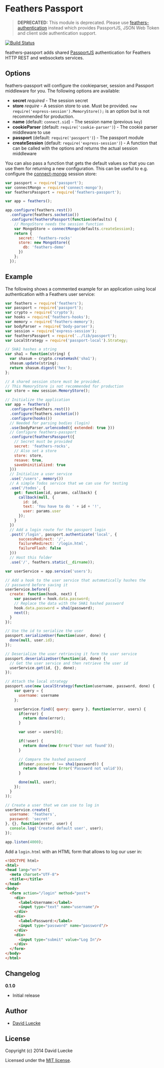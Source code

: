 # Feathers Passport

> __DEPRECATED:__ This module is deprecated. Please use [feathers-authentication](https://github.com/feathersjs/feathers-authentication/) instead which provides PassportJS, JSON Web Token and client side authentication support.

[![Build Status](https://travis-ci.org/feathersjs/feathers-passport.png?branch=master)](https://travis-ci.org/feathersjs/feathers-passport)

feathers-passport adds shared [PassportJS](http://passportjs.org/) authentication for Feathers HTTP REST and websockets services.

## Options

feathers-passport will configure the cookieparser, session and Passport middleware for you.
The following options are available:

- __secret__ *required* - The session secret
- __store__ *require* - A session store to use. Must be provided. `new require('express-session').MemoryStore();` is an option but is not recommended for production.
- __name__ (default: `connect.sid`) - The session name (previous `key`)
- __cookieParser__ (default: `require('cookie-parser')`) - The cookie parser middleware to use
- __passport__ (default: `require('passport')`) - The passport module
- __createSession__ (default: `require('express-session')`) - A function that can be called with the options and returns the actual session middleware

You can also pass a function that gets the default values so that you can use them for returning a new configuration. This can be useful to e.g. configure the [connect-mongo](https://github.com/kcbanner/connect-mongo) session store:

```js
var passport = require('passport');
var connectMongo = require('connect-mongo');
var feathersPassport = require('feathers-passport');

var app = feathers();

app.configure(feathers.rest())
  .configure(feathers.socketio())
  .configure(feathersPassport(function(defaults) {
    // MongoStore needs the session function
    var MongoStore = connectMongo(defaults.createSession);
    return {
      secret: 'feathers-rocks'
      store: new MongoStore({
        db: 'feathers-demo'
      })
    };
  });
```

## Example

The following shows a commented example for an application using local authentication with a Feathers user service:

```js
var feathers = require('feathers');
var passport = require('passport');
var crypto = require('crypto');
var hooks = require('feathers-hooks');
var memory = require('feathers-memory');
var bodyParser = require('body-parser');
var session = require('express-session');
var feathersPassport = require('../lib/passport');
var LocalStrategy = require('passport-local').Strategy;

// SHA1 hashes a string
var sha1 = function(string) {
  var shasum = crypto.createHash('sha1');
  shasum.update(string);
  return shasum.digest('hex');
};

// A shared session store must be provided.
// This MemoryStore is not recommended for production
var store = new session.MemoryStore();

// Initialize the application
var app = feathers()
  .configure(feathers.rest())
  .configure(feathers.socketio())
  .configure(hooks())
  // Needed for parsing bodies (login)
  .use(bodyParser.urlencoded({ extended: true }))
  // Configure feathers-passport
  .configure(feathersPassport({
    // Secret must be provided
    secret: 'feathers-rocks',
    // Also set a store
    store: store,
    resave: true,
    saveUninitialized: true
  }))
  // Initialize a user service
  .use('/users', memory())
  // A simple Todos service that we can use for testing
  .use('/todos', {
    get: function(id, params, callback) {
      callback(null, {
        id: id,
        text: 'You have to do ' + id + '!',
        user: params.user
      });
    }
  })
  // Add a login route for the passport login
  .post('/login', passport.authenticate('local', {
      successRedirect: '/',
      failureRedirect: '/login.html',
      failureFlash: false
  }))
  // Host this folder
  .use('/', feathers.static(__dirname));

var userService = app.service('users');

// Add a hook to the user service that automatically hashes the
// password before saving it
userService.before({
  create: function(hook, next) {
    var password = hook.data.password;
    // Replace the data with the SHA1 hashed password
    hook.data.password = sha1(password);
    next();
  }
});

// Use the id to serialize the user
passport.serializeUser(function(user, done) {
  done(null, user.id);
});

// Deserialize the user retrieving it form the user service
passport.deserializeUser(function(id, done) {
  // Get the user service and then retrieve the user id
  userService.get(id, {}, done);
});

// Attach the local strategy
passport.use(new LocalStrategy(function(username, password, done) {
    var query = {
      username: username
    };

    userService.find({ query: query }, function(error, users) {
      if(error) {
        return done(error);
      }

      var user = users[0];

      if(!user) {
        return done(new Error('User not found'));
      }

      // Compare the hashed password
      if(user.password !== sha1(password)) {
        return done(new Error('Password not valid'));
      }

      done(null, user);
    });
  }
));

// Create a user that we can use to log in
userService.create({
  username: 'feathers',
  password: 'secret'
}, {}, function(error, user) {
  console.log('Created default user', user);
});

app.listen(4000);
```

Add a `login.html` with an HTML form that allows to log our user in:

```html
<!DOCTYPE html>
<html>
<head lang="en">
  <meta charset="UTF-8">
  <title></title>
</head>
<body>
  <form action="/login" method="post">
    <div>
      <label>Username:</label>
      <input type="text" name="username"/>
    </div>
    <div>
      <label>Password:</label>
      <input type="password" name="password"/>
    </div>
    <div>
      <input type="submit" value="Log In"/>
    </div>
  </form>
</body>
</html>
```

## Changelog

__0.1.0__

- Initial release

## Author

- [David Luecke](https://github.com/daffl)

## License

Copyright (c) 2014 David Luecke

Licensed under the [MIT license](LICENSE).
